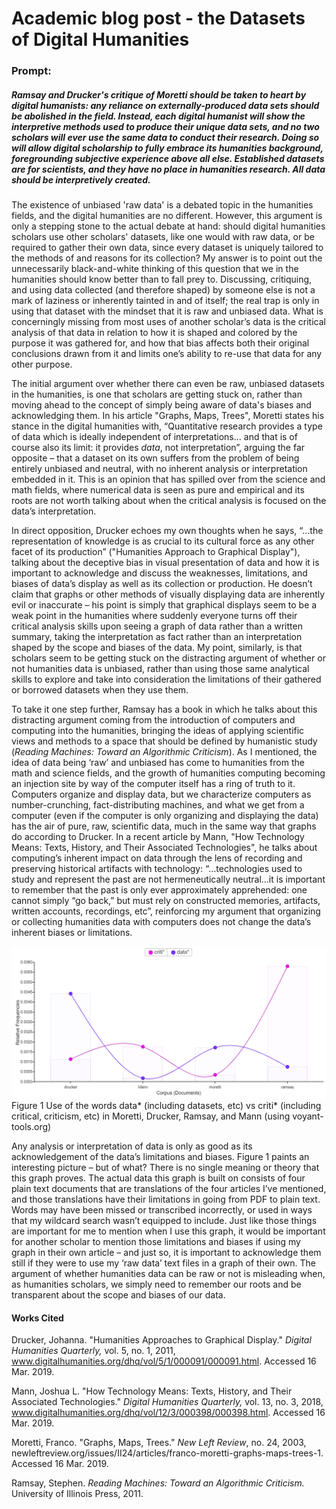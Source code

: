 # Academic blog post - the Datasets of Digital Humanities


### Prompt:
##### Ramsay and Drucker's critique of Moretti should be taken to heart by digital humanists: any reliance on externally-produced data sets should be abolished in the field. Instead, each digital humanist will show the interpretive methods used to produce their unique data sets, and no two scholars will ever use the same data to conduct their research. Doing so will allow digital scholarship to fully embrace its humanities background, foregrounding subjective experience above all else. Established datasets are for scientists, and they have no place in humanities research. *All data should be interpretively created.*




The existence of unbiased 'raw data' is a debated topic in the humanities fields, and the digital humanities are no different. However, this argument is only a stepping stone to the actual debate at hand: should digital humanities scholars use other scholars' datasets, like one would with raw data, or be required to gather their own data, since every dataset is uniquely tailored to the methods of and reasons for its collection? My answer is to point out the unnecessarily black-and-white thinking of this question that we in the humanities should know better than to fall prey to. Discussing, critiquing, and using data collected (and therefore shaped) by someone else is not a mark of laziness or inherently tainted in and of itself; the real trap is only in using that dataset with the mindset that it is raw and unbiased data. What is concerningly missing from most uses of another scholar’s data is the critical analysis of that data in relation to how it is shaped and colored by the purpose it was gathered for, and how that bias affects both their original conclusions drawn from it and limits one’s ability to re-use that data for any other purpose.

The initial argument over whether there can even be raw, unbiased datasets in the humanities, is one that scholars are getting stuck on, rather than moving ahead to the concept of simply being aware of data's biases and acknowledging them. In his article "Graphs, Maps, Trees", Moretti states his stance in the digital humanities with, “Quantitative research provides a type of data which is ideally independent of interpretations… and that is of course also its limit: it provides *data*, not interpretation”, arguing the far opposite – that a dataset on its own suffers from the problem of being entirely unbiased and neutral, with no inherent analysis or interpretation embedded in it. This is an opinion that has spilled over from the science and math fields, where numerical data is seen as pure and empirical and its roots are not worth talking about when the critical analysis is focused on the data’s interpretation. 

In direct opposition, Drucker echoes my own thoughts when he says, “…the representation of knowledge is as crucial to its cultural force as any other facet of its production” ("Humanities Approach to Graphical Display"), talking about the deceptive bias in visual presentation of data and how it is important to acknowledge and discuss the weaknesses, limitations, and biases of data’s display as well as its collection or production. He doesn’t claim that graphs or other methods of visually displaying data are inherently evil or inaccurate – his point is simply that graphical displays seem to be a weak point in the humanities where suddenly everyone turns off their critical analysis skills upon seeing a graph of data rather than a written summary, taking the interpretation as fact rather than an interpretation shaped by the scope and biases of the data. My point, similarly, is that scholars seem to be getting stuck on the distracting argument of whether or not humanities data is unbiased, rather than using those same analytical skills to explore and take into consideration the limitations of their gathered or borrowed datasets when they use them.

To take it one step further, Ramsay has a book in which he talks about this distracting argument coming from the introduction of computers and computing into the humanities, bringing the ideas of applying scientific views and methods to a space that should be defined by humanistic study (*Reading Machines: Toward an Algorithmic Criticism*). As I mentioned, the idea of data being ‘raw’ and unbiased has come to humanities from the math and science fields, and the growth of humanities computing becoming an injection site by way of the computer itself has a ring of truth to it. Computers organize and display data, but we characterize computers as number-crunching, fact-distributing machines, and what we get from a computer (even if the computer is only organizing and displaying the data) has the air of pure, raw, scientific data, much in the same way that graphs do according to Drucker. In a recent article by Mann, "How Technology Means: Texts, History, and Their Associated Technologies", he talks about computing’s inherent impact on data through the lens of recording and preserving historical artifacts with technology: “…technologies used to study and represent the past are not hermeneutically neutral…it is important to remember that the past is only ever approximately apprehended: one cannot simply “go back,” but must rely on constructed memories, artifacts, written accounts, recordings, etc”, reinforcing my argument that organizing or collecting humanities data with computers does not change the data’s inherent biases or limitations.


![](images/blog_voyant.PNG)
Figure 1
Use of the words data* (including datasets, etc) vs criti* (including critical, criticism, etc) in Moretti, Drucker, Ramsay, and Mann (using voyant-tools.org)


Any analysis or interpretation of data is only as good as its acknowledgement of the data’s limitations and biases. Figure 1 paints an interesting picture – but of what? There is no single meaning or theory that this graph proves. The actual data this graph is built on consists of four plain text documents that are translations of the four articles I’ve mentioned, and those translations have their limitations in going from PDF to plain text. Words may have been missed or transcribed incorrectly, or used in ways that my wildcard search wasn’t equipped to include. Just like those things are important for me to mention when I use this graph, it would be important for another scholar to mention those limitations and biases if using my graph in their own article – and just so, it is important to acknowledge them still if they were to use my ‘raw data’ text files in a graph of their own. The argument of whether humanities data can be raw or not is misleading when, as humanities scholars, we simply need to remember our roots and be transparent about the scope and biases of our data.



#### Works Cited

Drucker, Johanna. "Humanities Approaches to Graphical Display." *Digital Humanities Quarterly,* vol. 5, no. 1, 2011, www.digitalhumanities.org/dhq/vol/5/1/000091/000091.html. Accessed 16 Mar. 2019.

Mann, Joshua L. "How Technology Means: Texts, History, and Their Associated Technologies." *Digital Humanities Quarterly,* vol. 13, no. 3, 2018, www.digitalhumanities.org/dhq/vol/12/3/000398/000398.html. Accessed 16 Mar. 2019.

Moretti, Franco. "Graphs, Maps, Trees." *New Left Review*, no. 24, 2003, newleftreview.org/issues/II24/articles/franco-moretti-graphs-maps-trees-1. Accessed 16 Mar. 2019.

Ramsay, Stephen. *Reading Machines: Toward an Algorithmic Criticism.* University of Illinois Press, 2011.
